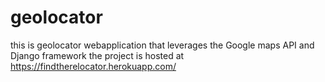# geolocator
this is geolocator webapplication that leverages the Google maps API and Django framework
the project is hosted at https://findtherelocator.herokuapp.com/
